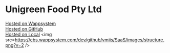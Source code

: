 # Unigreen Food Pty Ltd
<a target=_blank href=https://cbs.wappsystem.com/dev/github/wappsystem/Unigreen-Food-Pty-Ltd/index.html>Hosted on Wappsystem</a><br>
<a target=_blank href=https://htmlpreview.github.io/?https://raw.githubusercontent.com/wappsystem/Unigreen-Food-Pty-Ltd/master/github.html>Hosted on GitHub</a><br>
<a target=_blank href=http://127.0.0.1:8000/wappsystem/Unigreen-Food-Pty-Ltd/local.html>Hosted on Local</a>
<img src=https://cbs.wappsystem.com/dev/github/vmiis/SaaS/images/structure.png?v=2 />
